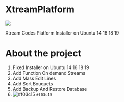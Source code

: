 # XtreamPlatform
<img src="https://github.com/XtreamPlatform/XtreamPlatform-Addoms/blob/master/Xtream-Addons.jpg?raw=true">

Xtream Codes Platform Installer on Ubuntu 14 16 18 19

# About the project

1.  Fixed Installer on Ubuntu 14 16 18 19
2. Add Function On demand Streams
3. Add Mass Edit Lines
4. Add Sort Bouquets
5. Add Backup And Restore Database
6. ![#f03c15](https://placehold.it/15/f03c15/000000?text=+) `#f03c15`
